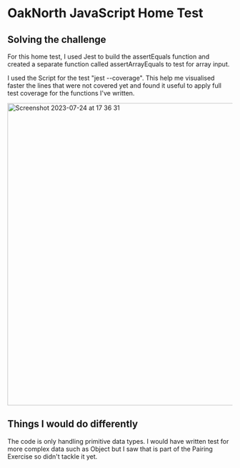 # OakNorth JavaScript Home Test

## Solving the challenge

For this home test, I used Jest to build the assertEquals function and created a separate function called assertArrayEquals to test for array input. 

I used the Script for the test "jest --coverage". This help me visualised faster the lines that were not covered yet and found it useful to apply full test coverage for the functions I've written.

<img width="678" alt="Screenshot 2023-07-24 at 17 36 31" src="https://github.com/cazanelena/javascript-home-test/assets/59057287/e193a761-f98b-4c97-9599-85b397ec6ff6">

## Things I would do differently 

The code is only handling primitive data types. I would have written test for more complex data such as Object but I saw that is part of the Pairing Exercise so didn't tackle it yet.



